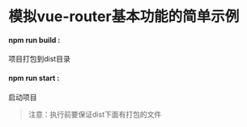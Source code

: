 # 模拟vue-router基本功能的简单示例
#### npm run build :
项目打包到dist目录
#### npm run start :
启动项目
> 注意：执行前要保证dist下面有打包的文件